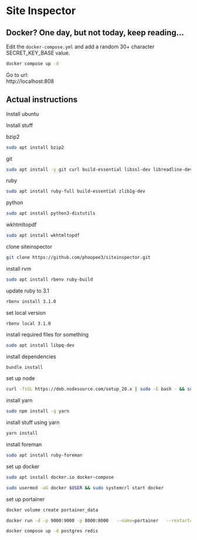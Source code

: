 # Site Inspector

## Docker? One day, but not today, keep reading...

Edit the `docker-compose.yml` and add a random 30+ character SECRET_KEY_BASE value.

```sh
docker compose up -d
```

Go to url:  
http://localhost:808

## Actual instructions

Install ubuntu

Install stuff

bzip2

```bash
sudo apt install bzip2
```

git

```bash
sudo apt install -y git curl build-essential libssl-dev libreadline-dev zlib1g-dev
```

ruby

```bash
sudo apt install ruby-full build-essential zlib1g-dev
```

python

```bash
sudo apt install python3-distutils
```

wkhtmltopdf

```bash
sudo apt install wkhtmltopdf
```

clone siteinspector

```bash
git clone https://github.com/phoopee3/siteinspector.git
```

install rvm

```bash
sudo apt install rbenv ruby-build
```

update ruby to 3.1

```bash
rbenv install 3.1.0
```

set local version

```
rbenv local 3.1.0
```

install required files for something

```bash
sudo apt install libpq-dev
```

install dependencies

```bash
bundle install
```

set up node

```bash
curl -fsSL https://deb.nodesource.com/setup_20.x | sudo -E bash - && sudo apt-get install -y nodejs
```

install yarn

```bash
sudo npm install -g yarn
```

install stuff using yarn

```bash
yarn install
```

install foreman

```bash
sudo apt install ruby-foreman
```

set up docker

```bash
sudo apt install docker.io docker-compose
```

```bash
sudo usermod -aG docker $USER && sudo systemcrl start docker
```

set up portainer

```bash
docker volume create portainer_data
```

```bash
docker run -d -p 9000:9000 -p 8000:8000   --name=portainer   --restart=always   -v /var/run/docker.sock:/var/run/docker.sock   -v portainer_data:/data   portainer/portainer-ce
```

```bash
docker compose up -d postgres redis
```